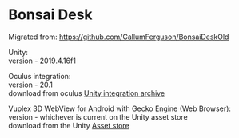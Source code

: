 # Bonsai Desk

Migrated from: https://github.com/CallumFerguson/BonsaiDeskOld

Unity:  
version - 2019.4.16f1

Oculus integration:  
version - 20.1  
download from oculus [Unity integration archive](https://developer.oculus.com/downloads/package/unity-integration-archive/)

Vuplex 3D WebView for Android with Gecko Engine (Web Browser):  
version - whichever is current on the Unity asset store  
download from the Unity [Asset store](https://assetstore.unity.com/packages/tools/gui/3d-webview-for-android-with-gecko-engine-web-browser-158778)
